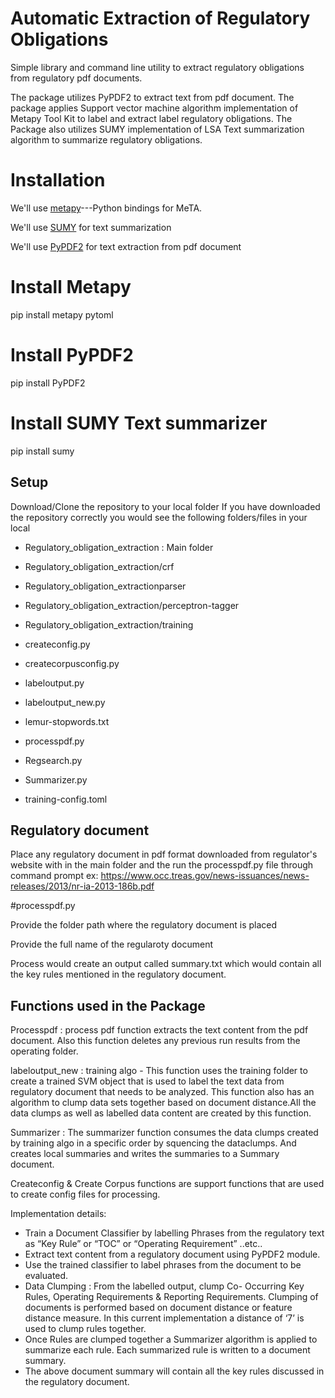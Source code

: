 # Automatic Extraction of Regulatory Obligations

Simple library and command line utility to extract regulatory obligations from regulatory pdf documents.

The package utilizes PyPDF2 to extract text from pdf document. The package applies Support vector machine algorithm implementation of Metapy Tool Kit to label and extract label regulatory obligations.
The Package also utilizes SUMY implementation of LSA Text summarization algorithm to summarize regulatory obligations.



# Installation


We'll use [metapy](https://github.com/meta-toolkit/metapy)---Python bindings for MeTA. 


We'll use [SUMY](https://github.com/miso-belica/sumy) for text summarization

We'll use [PyPDF2](https://github.com/mstamy2/PyPDF2) for text extraction from pdf document

# Install Metapy

pip install metapy pytoml

# Install PyPDF2

pip install PyPDF2

# Install SUMY Text summarizer

pip install sumy

## Setup
Download/Clone the repository to your local folder
If you have downloaded the repository correctly you would see the following folders/files in your local

- Regulatory_obligation_extraction : Main folder

- Regulatory_obligation_extraction/crf

- Regulatory_obligation_extractionparser

- Regulatory_obligation_extraction/perceptron-tagger

- Regulatory_obligation_extraction/training

- createconfig.py

- createcorpusconfig.py

- labeloutput.py

- labeloutput_new.py

- lemur-stopwords.txt

- processpdf.py

- Regsearch.py

- Summarizer.py

- training-config.toml

## Regulatory document
Place any regulatory document in pdf format downloaded from regulator's website with in the main folder and the run the processpdf.py file through command prompt ex: https://www.occ.treas.gov/news-issuances/news-releases/2013/nr-ia-2013-186b.pdf


#processpdf.py

Provide the folder path where the regulatory document is placed

Provide the full name of the regularoty document

Process would create an output called summary.txt which would contain all the key rules mentioned in the regulatory document.

## Functions used in the Package

Processpdf : process pdf function extracts the text content from the pdf document. Also this function deletes any previous run results from the operating folder.

labeloutput_new : training algo - This function uses the training folder to create a trained SVM object that is used to label the text data from regulatory document that needs to be analyzed. This function also has an algorithm to clump data sets together based on document distance.All the data clumps as well as labelled data content are created by this function.

Summarizer : The summarizer function consumes the data clumps created by training algo in a specific order by squencing the dataclumps.
And creates local summaries and writes the summaries to a Summary document.

Createconfig & Create Corpus functions are support functions that are used to create config files for processing.

Implementation details:

- Train a Document Classifier by labelling Phrases from the regulatory text as “Key Rule” or “TOC” or “Operating Requirement” ..etc..
- Extract text content from a regulatory document using PyPDF2 module.
- Use the trained classifier to label phrases from the document to be evaluated.
- Data Clumping : From the labelled output, clump Co- Occurring Key Rules, Operating Requirements & Reporting Requirements. 
Clumping of documents is performed based on document distance or feature distance measure.  In this current implementation a distance of ‘7’ is used to clump rules together.
- Once Rules are clumped together a Summarizer algorithm is applied to summarize each rule. Each summarized rule is written to a document summary.
- The above document summary will contain all the key rules discussed in the regulatory document.

